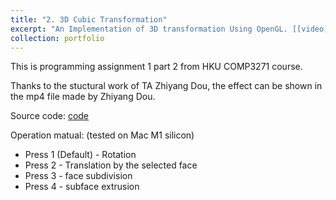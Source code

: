 ```yaml
---
title: "2. 3D Cubic Transformation"
excerpt: "An Implementation of 3D transformation Using OpenGL. [[video](/images/PA1_demo.mp4)]"
collection: portfolio
---
```


This is programming assignment 1 part 2 from HKU COMP3271 course.

Thanks to the stuctural work of TA Zhiyang Dou, the effect can be shown in the mp4 file made by Zhiyang Dou.

Source code: [code](https://github.com/SILENT-GUO/3D-Transformation)

Operation matual: (tested on Mac M1 silicon)
+ Press 1 (Default) - Rotation
+ Press 2 - Translation by the selected face
+ Press 3 - face subdivision
+ Press 4 - subface extrusion
